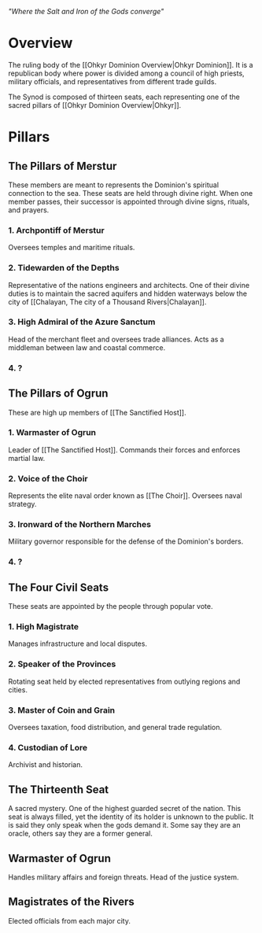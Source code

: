 *"Where the Salt and Iron of the Gods converge"*
# Overview
The ruling body of the [[Ohkyr Dominion Overview|Ohkyr Dominion]]. It is a republican body where power is divided among a council of high priests, military officials, and representatives from different trade guilds.

The Synod is composed of thirteen seats, each representing one of the sacred pillars of [[Ohkyr Dominion Overview|Ohkyr]].
# Pillars
## The Pillars of Merstur
These members are meant to represents the Dominion's spiritual connection to the sea. These seats are held through divine right. When one member passes, their successor is appointed through divine signs, rituals, and prayers.
### 1. Archpontiff of Merstur
Oversees temples and maritime rituals.
### 2. Tidewarden of the Depths
Representative of the nations engineers and architects. One of their divine duties is to maintain the sacred aquifers and hidden waterways below the city of [[Chalayan, The city of a Thousand Rivers|Chalayan]].
### 3. High Admiral of the Azure Sanctum
Head of the merchant fleet and oversees trade alliances. Acts as a middleman between law and coastal commerce.
### 4. ?
## The Pillars of Ogrun
These are high up members of [[The Sanctified Host]].
### 1. Warmaster of Ogrun
Leader of [[The Sanctified Host]]. Commands their forces and enforces martial law.
### 2. Voice of the Choir
Represents the elite naval order known as [[The Choir]]. Oversees naval strategy.
### 3. Ironward of the Northern Marches
Military governor responsible for the defense of the Dominion's borders.
### 4. ?
## The Four Civil Seats
These seats are appointed by the people through popular vote.
### 1. High Magistrate
Manages infrastructure and local disputes.
### 2. Speaker of the Provinces
Rotating seat held by elected representatives from outlying regions and cities.
### 3. Master of Coin and Grain
Oversees taxation, food distribution, and general trade regulation.
### 4. Custodian of Lore
Archivist and historian.
## The Thirteenth Seat
A sacred mystery. One of the highest guarded secret of the nation. This seat is always filled, yet the identity of its holder is unknown to the public. It is said they only speak when the gods demand it. Some say they are an oracle, others say they are a former general.





## Warmaster of Ogrun
Handles military affairs and foreign threats. Head of the justice system.
## Magistrates of the Rivers
Elected officials from each major city.